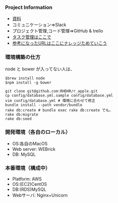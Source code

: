 ### Project Information  
+ [資料](https://docs.google.com/spreadsheets/d/1d4AhH4I6dsT9CJAYDs0M3aKhiBbJoF2o_bQZzX9XaeQ/edit?usp=sharing)  
+ コミュニケーション=>Slack  
+ プロジェクト管理,コード管理=>GitHub & trello
+ [タスク管理はここで](https://trello.com/b/TGUOzsS9/todo)
+ [参考になったURLはここにナレッジためていこう](https://github.com/RHDHR/r_apple/wiki)

### 環境構築の仕方
 node と bower が入ってない人は、
```
$brew install node 
$npm install -g bower
```

```
git clone git@github.com:RHDHR/r_apple.git
cp config/database.yml.sample config/database.yml
vim config/database.yml # 環境に合わせて修正
bundle install --path vendor/bundle
rake db:create # bundle exec rake db:create でも。
rake db:migrate
rake db:seed
```

### 開発環境（各自のローカル）
+ OS:各自のMacOS
+ Web server: WEBrick
+ DB: MySQL

### 本番環境（構成中）
+ Platform: AWS
+ OS:(EC2)CentOS
+ DB:(RDS)MySQL
+ Webサーバ: Nginx+Unicorn

